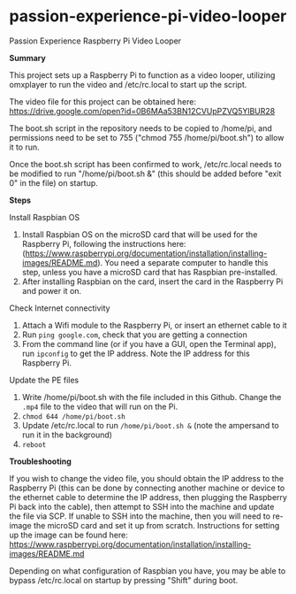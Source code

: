 # passion-experience-pi-video-looper
Passion Experience Raspberry Pi Video Looper

**Summary**

This project sets up a Raspberry Pi to function as a video looper, utilizing omxplayer to run the video and /etc/rc.local to start up the script. 

The video file for this project can be obtained here: https://drive.google.com/open?id=0B6MAa53BN12CVUpPZVQ5YlBUR28

The boot.sh script in the repository needs to be copied to /home/pi, and permissions need to be set to 755 ("chmod 755 /home/pi/boot.sh") to allow it to run. 

Once the boot.sh script has been confirmed to work, /etc/rc.local needs to be modified to run "/home/pi/boot.sh &" (this should be added before "exit 0" in the file) on startup. 

**Steps**

Install Raspbian OS
1. Install Raspbian OS on the microSD card that will be used for the Raspberry Pi, following the instructions here: (https://www.raspberrypi.org/documentation/installation/installing-images/README.md). You need a separate computer to handle this step, unless you have a microSD card that has Raspbian pre-installed.
2. After installing Raspbian on the card, insert the card in the Raspberry Pi and power it on.

Check Internet connectivity
1. Attach a Wifi module to the Raspberry Pi, or insert an ethernet cable to it
2. Run `ping google.com`, check that you are getting a connection
3. From the command line (or if you have a GUI, open the Terminal app), run `ipconfig` to get the IP address. Note the IP address for this Raspberry Pi.

Update the PE files
1. Write /home/pi/boot.sh with the file included in this Github. Change the `.mp4` file to the video that will run on the Pi.
2. `chmod 644 /home/pi/boot.sh`
3. Update /etc/rc.local to run `/home/pi/boot.sh &` (note the ampersand to run it in the background)
4. `reboot`

**Troubleshooting**

If you wish to change the video file, you should obtain the IP address to the Raspberry Pi (this can be done by connecting another machine or device to the ethernet cable to determine the IP address, then plugging the Raspberry Pi back into the cable), then attempt to SSH into the machine and update the file via SCP. If unable to SSH into the machine, then you will need to re-image the microSD card and set it up from scratch. Instructions for setting up the image can be found here: https://www.raspberrypi.org/documentation/installation/installing-images/README.md

Depending on what configuration of Raspbian you have, you may be able to bypass /etc/rc.local on startup by pressing "Shift" during boot. 
